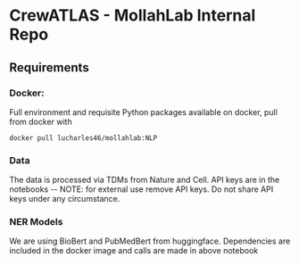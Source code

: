 # CrewATLAS - MollahLab Internal Repo

## Requirements

### Docker:
Full environment and requisite Python packages available on docker, pull from docker with
```
docker pull lucharles46/mollahlab:NLP
```

### Data
The data is processed via TDMs from Nature and Cell. API keys are in the notebooks -- NOTE: for external use remove API keys. Do not share API keys under any circumstance.

### NER Models
We are using BioBert and PubMedBert from huggingface. Dependencies are included in the docker image and calls are made in above notebook



